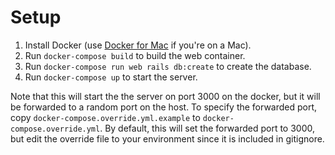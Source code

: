 # Setup
1. Install Docker (use [Docker for Mac](https://docs.docker.com/docker-for-mac/) if you're on a Mac).
1. Run `docker-compose build` to build the web container.
1. Run `docker-compose run web rails db:create` to create the database.
1. Run `docker-compose up` to start the server.

Note that this will start the the server on port 3000 on the docker, but it will be forwarded to a random port on the host. To specify the forwarded port, copy `docker-compose.override.yml.example` to `docker-compose.override.yml`. By default, this will set the forwarded port to 3000, but edit the override file to your environment since it is included in gitignore.
